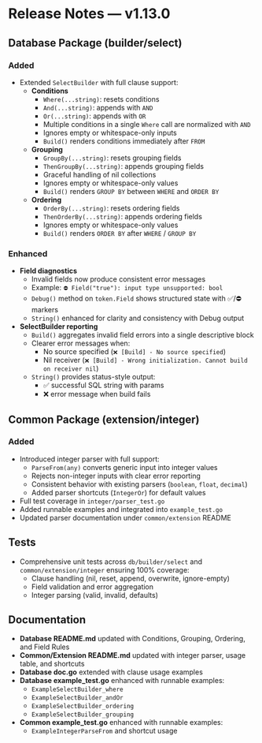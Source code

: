 # Release Notes — v1.13.0

## Database Package (builder/select)

### Added
- Extended `SelectBuilder` with full clause support:
  - **Conditions**
    - `Where(...string)`: resets conditions
    - `And(...string)`: appends with `AND`
    - `Or(...string)`: appends with `OR`
    - Multiple conditions in a single `Where` call are normalized with `AND`
    - Ignores empty or whitespace-only inputs
    - `Build()` renders conditions immediately after `FROM`
  - **Grouping**
    - `GroupBy(...string)`: resets grouping fields
    - `ThenGroupBy(...string)`: appends grouping fields
    - Graceful handling of nil collections
    - Ignores empty or whitespace-only values
    - `Build()` renders `GROUP BY` between `WHERE` and `ORDER BY`
  - **Ordering**
    - `OrderBy(...string)`: resets ordering fields
    - `ThenOrderBy(...string)`: appends ordering fields
    - Ignores empty or whitespace-only values
    - `Build()` renders `ORDER BY` after `WHERE` / `GROUP BY`

### Enhanced
- **Field diagnostics**
  - Invalid fields now produce consistent error messages
  - Example: `⛔️ Field("true"): input type unsupported: bool`
  - `Debug()` method on `token.Field` shows structured state with ✅/⛔️ markers
  - `String()` enhanced for clarity and consistency with Debug output
- **SelectBuilder reporting**
  - `Build()` aggregates invalid field errors into a single descriptive block
  - Clearer error messages when:
    - No source specified (`❌ [Build] - No source specified`)
    - Nil receiver (`❌ [Build] - Wrong initialization. Cannot build on receiver nil`)
  - `String()` provides status-style output:
    - ✅ successful SQL string with params
    - ❌ error message when build fails

## Common Package (extension/integer)

### Added
- Introduced integer parser with full support:
  - `ParseFrom(any)` converts generic input into integer values
  - Rejects non-integer inputs with clear error reporting
  - Consistent behavior with existing parsers (`boolean`, `float`, `decimal`)
  - Added parser shortcuts (`IntegerOr`) for default values
- Full test coverage in `integer/parser_test.go`
- Added runnable examples and integrated into `example_test.go`
- Updated parser documentation under `common/extension` README

## Tests
- Comprehensive unit tests across `db/builder/select` and `common/extension/integer` ensuring 100% coverage:
  - Clause handling (nil, reset, append, overwrite, ignore-empty)
  - Field validation and error aggregation
  - Integer parsing (valid, invalid, defaults)

## Documentation
- **Database README.md** updated with Conditions, Grouping, Ordering, and Field Rules
- **Common/Extension README.md** updated with integer parser, usage table, and shortcuts
- **Database doc.go** extended with clause usage examples
- **Database example_test.go** enhanced with runnable examples:
  - `ExampleSelectBuilder_where`
  - `ExampleSelectBuilder_andOr`
  - `ExampleSelectBuilder_ordering`
  - `ExampleSelectBuilder_grouping`
- **Common example_test.go** enhanced with runnable examples:
  - `ExampleIntegerParseFrom` and shortcut usage
